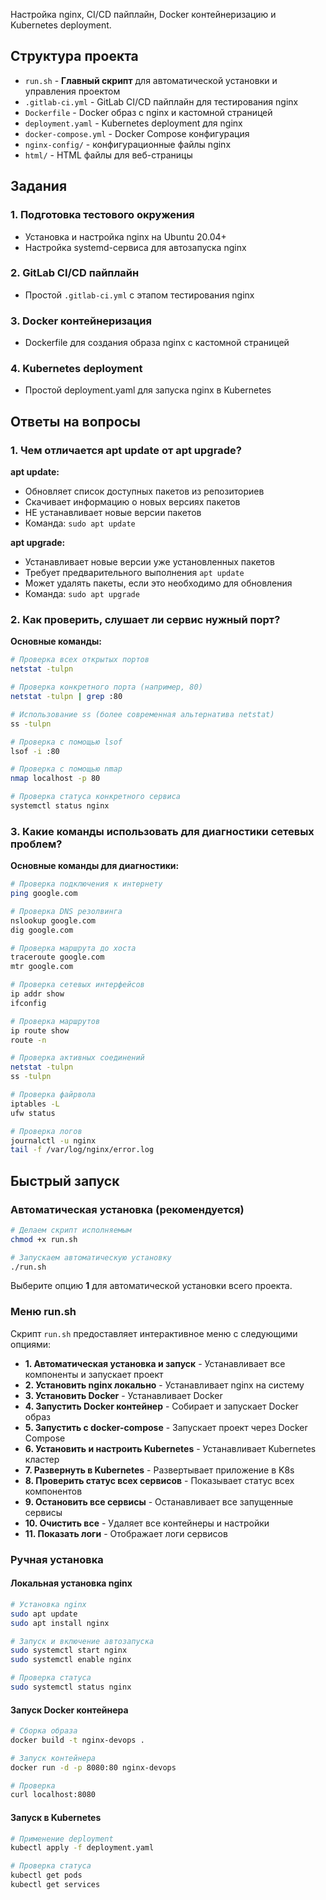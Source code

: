 

Настройка nginx, CI/CD пайплайн, Docker контейнеризацию и Kubernetes deployment.

## Структура проекта

- `run.sh` - **Главный скрипт** для автоматической установки и управления проектом
- `.gitlab-ci.yml` - GitLab CI/CD пайплайн для тестирования nginx
- `Dockerfile` - Docker образ с nginx и кастомной страницей
- `deployment.yaml` - Kubernetes deployment для nginx
- `docker-compose.yml` - Docker Compose конфигурация
- `nginx-config/` - конфигурационные файлы nginx
- `html/` - HTML файлы для веб-страницы

## Задания

### 1. Подготовка тестового окружения
- Установка и настройка nginx на Ubuntu 20.04+
- Настройка systemd-сервиса для автозапуска nginx

### 2. GitLab CI/CD пайплайн
- Простой `.gitlab-ci.yml` с этапом тестирования nginx

### 3. Docker контейнеризация
- Dockerfile для создания образа nginx с кастомной страницей

### 4. Kubernetes deployment
- Простой deployment.yaml для запуска nginx в Kubernetes

## Ответы на вопросы

### 1. Чем отличается apt update от apt upgrade?

**apt update:**
- Обновляет список доступных пакетов из репозиториев
- Скачивает информацию о новых версиях пакетов
- НЕ устанавливает новые версии пакетов
- Команда: `sudo apt update`

**apt upgrade:**
- Устанавливает новые версии уже установленных пакетов
- Требует предварительного выполнения `apt update`
- Может удалять пакеты, если это необходимо для обновления
- Команда: `sudo apt upgrade`

### 2. Как проверить, слушает ли сервис нужный порт?

**Основные команды:**

```bash
# Проверка всех открытых портов
netstat -tulpn

# Проверка конкретного порта (например, 80)
netstat -tulpn | grep :80

# Использование ss (более современная альтернатива netstat)
ss -tulpn

# Проверка с помощью lsof
lsof -i :80

# Проверка с помощью nmap
nmap localhost -p 80

# Проверка статуса конкретного сервиса
systemctl status nginx
```

### 3. Какие команды использовать для диагностики сетевых проблем?

**Основные команды для диагностики:**

```bash
# Проверка подключения к интернету
ping google.com

# Проверка DNS резолвинга
nslookup google.com
dig google.com

# Проверка маршрута до хоста
traceroute google.com
mtr google.com

# Проверка сетевых интерфейсов
ip addr show
ifconfig

# Проверка маршрутов
ip route show
route -n

# Проверка активных соединений
netstat -tulpn
ss -tulpn

# Проверка файрвола
iptables -L
ufw status

# Проверка логов
journalctl -u nginx
tail -f /var/log/nginx/error.log
```

## Быстрый запуск

### Автоматическая установка (рекомендуется)
```bash
# Делаем скрипт исполняемым
chmod +x run.sh

# Запускаем автоматическую установку
./run.sh
```

Выберите опцию **1** для автоматической установки всего проекта.

### Меню run.sh

Скрипт `run.sh` предоставляет интерактивное меню с следующими опциями:

- **1. Автоматическая установка и запуск** - Устанавливает все компоненты и запускает проект
- **2. Установить nginx локально** - Устанавливает nginx на систему
- **3. Установить Docker** - Устанавливает Docker
- **4. Запустить Docker контейнер** - Собирает и запускает Docker образ
- **5. Запустить с docker-compose** - Запускает проект через Docker Compose
- **6. Установить и настроить Kubernetes** - Устанавливает Kubernetes кластер
- **7. Развернуть в Kubernetes** - Развертывает приложение в K8s
- **8. Проверить статус всех сервисов** - Показывает статус всех компонентов
- **9. Остановить все сервисы** - Останавливает все запущенные сервисы
- **10. Очистить все** - Удаляет все контейнеры и настройки
- **11. Показать логи** - Отображает логи сервисов

### Ручная установка

#### Локальная установка nginx
```bash
# Установка nginx
sudo apt update
sudo apt install nginx

# Запуск и включение автозапуска
sudo systemctl start nginx
sudo systemctl enable nginx

# Проверка статуса
sudo systemctl status nginx
```

#### Запуск Docker контейнера
```bash
# Сборка образа
docker build -t nginx-devops .

# Запуск контейнера
docker run -d -p 8080:80 nginx-devops

# Проверка
curl localhost:8080
```

#### Запуск в Kubernetes
```bash
# Применение deployment
kubectl apply -f deployment.yaml

# Проверка статуса
kubectl get pods
kubectl get services
``` 
